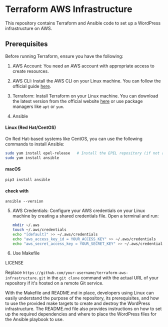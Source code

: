 # Terraform AWS Infrastructure

This repository contains Terraform and Ansible code to set up a WordPress infrastructure on AWS.

## Prerequisites

Before running Terraform, ensure you have the following:

1. AWS Account: You need an AWS account with appropriate access to create resources.

2. AWS CLI: Install the AWS CLI on your Linux machine. You can follow the official guide [here](https://docs.aws.amazon.com/cli/latest/userguide/cli-configure-quickstart.html).

3. Terraform: Install Terraform on your Linux machine. You can download the latest version from the official website [here](https://www.terraform.io/downloads.html) or use package managers like `apt` or `yum`.

4. Ansible
#### Linux (Red Hat/CentOS)

On Red Hat-based systems like CentOS, you can use the following commands to install Ansible:

```bash
sudo yum install epel-release   # Install the EPEL repository (if not already installed)
sudo yum install ansible
```
#### macOS
```
pip3 install ansible
```
#### check with
```
ansible --version
```


5. AWS Credentials: Configure your AWS credentials on your Linux machine by creating a shared credentials file. Open a terminal and run:

   ```bash
   mkdir ~/.aws
   touch ~/.aws/credentials
   echo "[default]" >> ~/.aws/credentials
   echo "aws_access_key_id = YOUR_ACCESS_KEY" >> ~/.aws/credentials
   echo "aws_secret_access_key = YOUR_SECRET_KEY" >> ~/.aws/credentials

5. Use Makefile

LICENSE

Replace `https://github.com/your-username/terraform-aws-infrastructure.git` in the `git clone` command with the actual URL of your repository if it's hosted on a remote Git service.

With the Makefile and README.md in place, developers using Linux can easily understand the purpose of the repository, its prerequisites, and how to use the provided make targets to create and destroy the WordPress infrastructure. The README.md file also provides instructions on how to set up the required dependencies and where to place the WordPress files for the Ansible playbook to use.
